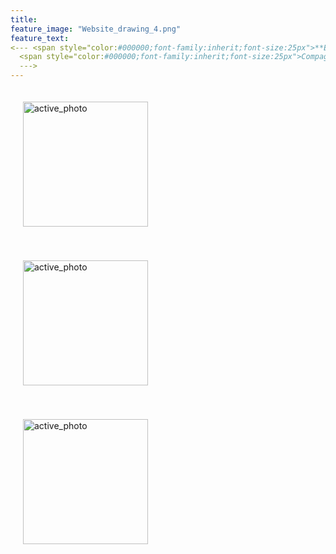 ```yaml
---
title:  
feature_image: "Website_drawing_4.png"
feature_text: 
<--- <span style="color:#000000;font-family:inherit;font-size:25px">**Elizabeth WALTON**</span><br />
  <span style="color:#000000;font-family:inherit;font-size:25px">Compagnie Ring ; Ring ; Dial </span>
  --->
---
```


<p>
<a href="creation/2022/08/29/proj-grid/"><img src="../Grid_first_insta.jpg" alt="active_photo" style="width:200px;height:200px;margin:20px 20px"></a>

<a href="research/2022/05/03/dance-style-transitions/"><img src="../P3_alignment.png" alt="active_photo" style="width:200px;height:200px;margin:20px 20px"></a>

<a href="research/2021/04/16/reconciling/"><img src="../reconcile.png" alt="active_photo" style="width:200px;height:200px;margin:20px 20px"></a>

  </p>
